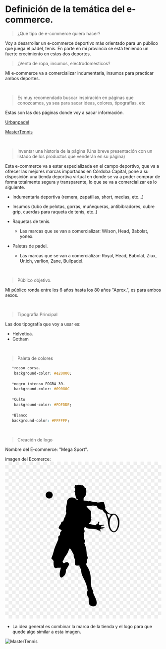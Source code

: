 # Definición de la temática del  e-commerce.

>¿Qué tipo de e-commerce quiero hacer?

Voy a desarrollar un e-commerce deportivo más orientado para un público que juega el pádel, tenis.
En parte en mi provincia se está teniendo un fuerte crecimiento en estos dos deportes.
<br>

>¿Venta de ropa, insumos, electrodomésticos?

Mi e-commerce va a comercializar indumentaria, insumos para practicar ambos deportes.

<br>

>Es muy recomendado buscar inspiración en páginas que conozcamos, ya sea para sacar ideas, colores, tipografías, etc

Estas son las dos páginas donde voy a sacar información.

[Urbanpadel](https://urbanpadel.com.ar/)

[MasterTennis](https://www.mastertenis.com.ar/)

<br>

>Inventar una historia de la página (Una breve presentación con un listado de los productos que venderán en su página)

Esta e-commerce va a estar especializada en el campo deportivo, que va a ofrecer las mejores marcas importadas en Córdoba Capital, pone a su disposición una tienda deportiva virtual en donde se va a poder comprar de forma totalmente segura y transparente, lo que se va a comercializar es lo siguiente.


* Indumentaria deportiva (remera, zapatillas, short, medias, etc...)

* Insumos (tubo de pelotas, gorras, muñequeras, antibibradores, cubre grip, cuerdas para raqueta de tenis, etc..)

* Raquetas de tenis.
    * Las marcas que se van a comercializar: Wilson, Head, Babolat, yonex.

* Paletas de padel.
    * Las marcas que se van a comercializar: Royal, Head, Babolat, Ziux, Ur.ich, varlion, Zane, Bullpadel. 

<br>

>Público objetivo.

Mi público ronda entre los 6 años hasta los 80 años "Aprox.", es para ambos sexos. 

<br>

>Tipografía Principal

Las dos tipografía que voy a usar es:
* Helvetica.
* Gotham   

<br>

>Paleta de colores

```css
   *rosso corsa.
    background-color: #e20000;

   *negro intenso FOGRA 39.
    background-color: #09080C

   *Culto
    background-color: #FOEDDE;
    
   *Blanco
   background-color: #FFFFFF; 
```
<br>

>Creación de logo

Nombre del E-commerce: "Mega Sport".

imagen del Ecomerce: 
![logo](logo-comercial-tenis.jpg "logo")

* La idea general es combinar la marca de la tienda y el logo para que quede algo similar a esta imagen.

![MasterTennis](https://www.mastertenis.com.ar/img/master-tenis-logo-1590532792.jpg)